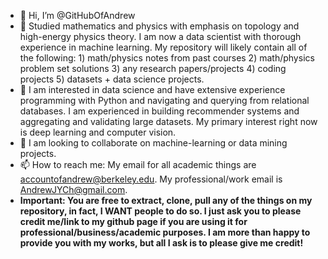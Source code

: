 - 👋 Hi, I’m @GitHubOfAndrew
- 👀 Studied mathematics and physics with emphasis on topology and high-energy physics theory. I am now a data scientist with thorough experience in machine learning.  My repository will likely contain all of the following: 1) math/physics notes from past courses 2) math/physics problem set solutions 3) any research papers/projects 4) coding projects 5) datasets + data science projects.
- 🌱 I am interested in data science and have extensive experience programming with Python and navigating and querying from relational databases. I am experienced in building recommender systems and aggregating and validating large datasets. My primary interest right now is deep learning and computer vision.
- 💞️ I am looking to collaborate on machine-learning or data mining projects.
- 📫 How to reach me: My email for all academic things are accountofandrew@berkeley.edu.  My professional/work email is AndrewJYCh@gmail.com.
- **Important: You are free to extract, clone, pull any of the things on my repository, in fact, I WANT people to do so. I just ask you to please credit me/link to my github page if you are using it for professional/business/academic purposes. I am more than happy to provide you with my works, but all I ask is to please give me credit!**

<!---
GitHubOfAndrew/GitHubOfAndrew is a ✨ special ✨ repository because its `README.md` (this file) appears on your GitHub profile.
You can click the Preview link to take a look at your changes.
--->
